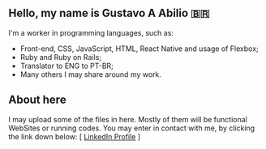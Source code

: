 ## Hello, my name is Gustavo A Abilio :brazil:	
I'm a worker in programming languages, such as:

- Front-end, CSS, JavaScript, HTML, React Native and usage of Flexbox;
- Ruby and Ruby on Rails;
- Translator to ENG to PT-BR;
- Many others I may share around my work.

## About here
I may upload some of the files in here. Mostly of them will be functional WebSites or running codes. You may enter in contact with me, by clicking the link down below:
[ [LinkedIn Profile](https://www.linkedin.com/in/gustavo-ab%C3%ADlio-745358217/) ]
